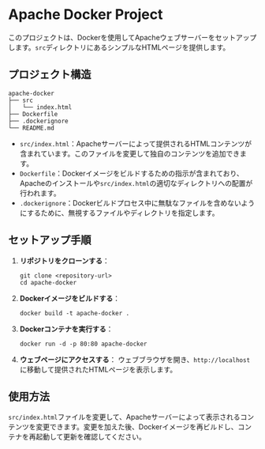 # Apache Docker Project

このプロジェクトは、Dockerを使用してApacheウェブサーバーをセットアップします。`src`ディレクトリにあるシンプルなHTMLページを提供します。

## プロジェクト構造

```
apache-docker
├── src
│   └── index.html
├── Dockerfile
├── .dockerignore
└── README.md
```

- `src/index.html`：Apacheサーバーによって提供されるHTMLコンテンツが含まれています。このファイルを変更して独自のコンテンツを追加できます。
- `Dockerfile`：Dockerイメージをビルドするための指示が含まれており、Apacheのインストールや`src/index.html`の適切なディレクトリへの配置が行われます。
- `.dockerignore`：Dockerビルドプロセス中に無駄なファイルを含めないようにするために、無視するファイルやディレクトリを指定します。

## セットアップ手順

1. **リポジトリをクローンする**：
   ```
   git clone <repository-url>
   cd apache-docker
   ```

2. **Dockerイメージをビルドする**：
   ```
   docker build -t apache-docker .
   ```

3. **Dockerコンテナを実行する**：
   ```
   docker run -d -p 80:80 apache-docker
   ```

4. **ウェブページにアクセスする**：
   ウェブブラウザを開き、`http://localhost`に移動して提供されたHTMLページを表示します。

## 使用方法

`src/index.html`ファイルを変更して、Apacheサーバーによって表示されるコンテンツを変更できます。変更を加えた後、Dockerイメージを再ビルドし、コンテナを再起動して更新を確認してください。
